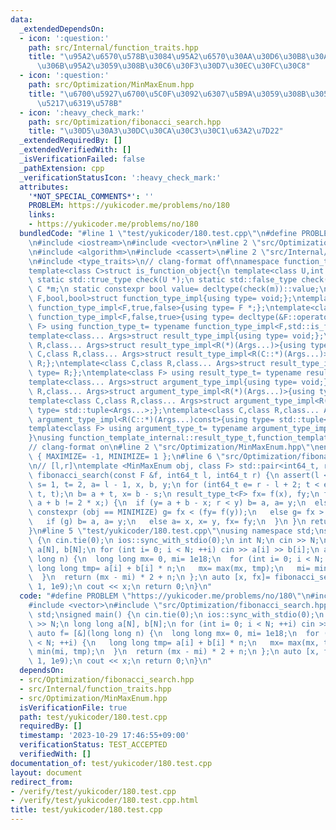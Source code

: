 ```yaml
---
data:
  _extendedDependsOn:
  - icon: ':question:'
    path: src/Internal/function_traits.hpp
    title: "\u95A2\u6570\u578B\u3084\u95A2\u6570\u30AA\u30D6\u30B8\u30A7\u30AF\u30C8\
      \u306B\u95A2\u3059\u308B\u30C6\u30F3\u30D7\u30EC\u30FC\u30C8"
  - icon: ':question:'
    path: src/Optimization/MinMaxEnum.hpp
    title: "\u6700\u5927\u6700\u5C0F\u3092\u6307\u5B9A\u3059\u308B\u305F\u3081\u306E\
      \u5217\u6319\u578B"
  - icon: ':heavy_check_mark:'
    path: src/Optimization/fibonacci_search.hpp
    title: "\u30D5\u30A3\u30DC\u30CA\u30C3\u30C1\u63A2\u7D22"
  _extendedRequiredBy: []
  _extendedVerifiedWith: []
  _isVerificationFailed: false
  _pathExtension: cpp
  _verificationStatusIcon: ':heavy_check_mark:'
  attributes:
    '*NOT_SPECIAL_COMMENTS*': ''
    PROBLEM: https://yukicoder.me/problems/no/180
    links:
    - https://yukicoder.me/problems/no/180
  bundledCode: "#line 1 \"test/yukicoder/180.test.cpp\"\n#define PROBLEM \"https://yukicoder.me/problems/no/180\"\
    \n#include <iostream>\n#include <vector>\n#line 2 \"src/Optimization/fibonacci_search.hpp\"\
    \n#include <algorithm>\n#include <cassert>\n#line 2 \"src/Internal/function_traits.hpp\"\
    \n#include <type_traits>\n// clang-format off\nnamespace function_template_internal{\n\
    template<class C>struct is_function_object{\n template<class U,int dummy=(&U::operator(),0)>\
    \ static std::true_type check(U *);\n static std::false_type check(...);\n static\
    \ C *m;\n static constexpr bool value= decltype(check(m))::value;\n};\ntemplate<class\
    \ F,bool,bool>struct function_type_impl{using type= void;};\ntemplate<class F>struct\
    \ function_type_impl<F,true,false>{using type= F *;};\ntemplate<class F>struct\
    \ function_type_impl<F,false,true>{using type= decltype(&F::operator());};\ntemplate<class\
    \ F> using function_type_t= typename function_type_impl<F,std::is_function_v<F>,is_function_object<F>::value>::type;\n\
    template<class... Args>struct result_type_impl{using type= void;};\ntemplate<class\
    \ R,class... Args>struct result_type_impl<R(*)(Args...)>{using type= R;};\ntemplate<class\
    \ C,class R,class... Args>struct result_type_impl<R(C::*)(Args...)>{using type=\
    \ R;};\ntemplate<class C,class R,class... Args>struct result_type_impl<R(C::*)(Args...)const>{using\
    \ type= R;};\ntemplate<class F> using result_type_t= typename result_type_impl<function_type_t<F>>::type;\n\
    template<class... Args>struct argument_type_impl{using type= void;};\ntemplate<class\
    \ R,class... Args>struct argument_type_impl<R(*)(Args...)>{using type= std::tuple<Args...>;};\n\
    template<class C,class R,class... Args>struct argument_type_impl<R(C::*)(Args...)>{using\
    \ type= std::tuple<Args...>;};\ntemplate<class C,class R,class... Args>struct\
    \ argument_type_impl<R(C::*)(Args...)const>{using type= std::tuple<Args...>;};\n\
    template<class F> using argument_type_t= typename argument_type_impl<function_type_t<F>>::type;\n\
    }\nusing function_template_internal::result_type_t,function_template_internal::argument_type_t;\n\
    // clang-format on\n#line 2 \"src/Optimization/MinMaxEnum.hpp\"\nenum MinMaxEnum\
    \ { MAXIMIZE= -1, MINIMIZE= 1 };\n#line 6 \"src/Optimization/fibonacci_search.hpp\"\
    \n// [l,r]\ntemplate <MinMaxEnum obj, class F> std::pair<int64_t, result_type_t<F>>\
    \ fibonacci_search(const F &f, int64_t l, int64_t r) {\n assert(l <= r);\n int64_t\
    \ s= 1, t= 2, a= l - 1, x, b, y;\n for (int64_t e= r - l + 2; t < e;) std::swap(s+=\
    \ t, t);\n b= a + t, x= b - s;\n result_type_t<F> fx= f(x), fy;\n for (bool g;\
    \ a + b != 2 * x;) {\n  if (y= a + b - x; r < y) b= a, a= y;\n  else {\n   if\
    \ constexpr (obj == MINIMIZE) g= fx < (fy= f(y));\n   else g= fx > (fy= f(y));\n\
    \   if (g) b= a, a= y;\n   else a= x, x= y, fx= fy;\n  }\n }\n return {x, fx};\n\
    }\n#line 5 \"test/yukicoder/180.test.cpp\"\nusing namespace std;\nsigned main()\
    \ {\n cin.tie(0);\n ios::sync_with_stdio(0);\n int N;\n cin >> N;\n long long\
    \ a[N], b[N];\n for (int i= 0; i < N; ++i) cin >> a[i] >> b[i];\n auto f= [&](long\
    \ long n) {\n  long long mx= 0, mi= 1e18;\n  for (int i= 0; i < N; ++i) {\n  \
    \ long long tmp= a[i] + b[i] * n;\n   mx= max(mx, tmp);\n   mi= min(mi, tmp);\n\
    \  }\n  return (mx - mi) * 2 + n;\n };\n auto [x, fx]= fibonacci_search<MINIMIZE>(f,\
    \ 1, 1e9);\n cout << x;\n return 0;\n}\n"
  code: "#define PROBLEM \"https://yukicoder.me/problems/no/180\"\n#include <iostream>\n\
    #include <vector>\n#include \"src/Optimization/fibonacci_search.hpp\"\nusing namespace\
    \ std;\nsigned main() {\n cin.tie(0);\n ios::sync_with_stdio(0);\n int N;\n cin\
    \ >> N;\n long long a[N], b[N];\n for (int i= 0; i < N; ++i) cin >> a[i] >> b[i];\n\
    \ auto f= [&](long long n) {\n  long long mx= 0, mi= 1e18;\n  for (int i= 0; i\
    \ < N; ++i) {\n   long long tmp= a[i] + b[i] * n;\n   mx= max(mx, tmp);\n   mi=\
    \ min(mi, tmp);\n  }\n  return (mx - mi) * 2 + n;\n };\n auto [x, fx]= fibonacci_search<MINIMIZE>(f,\
    \ 1, 1e9);\n cout << x;\n return 0;\n}\n"
  dependsOn:
  - src/Optimization/fibonacci_search.hpp
  - src/Internal/function_traits.hpp
  - src/Optimization/MinMaxEnum.hpp
  isVerificationFile: true
  path: test/yukicoder/180.test.cpp
  requiredBy: []
  timestamp: '2023-10-29 17:46:55+09:00'
  verificationStatus: TEST_ACCEPTED
  verifiedWith: []
documentation_of: test/yukicoder/180.test.cpp
layout: document
redirect_from:
- /verify/test/yukicoder/180.test.cpp
- /verify/test/yukicoder/180.test.cpp.html
title: test/yukicoder/180.test.cpp
---
```

